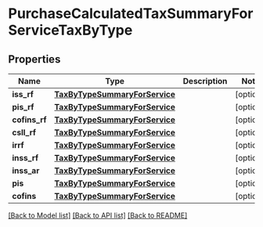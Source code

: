 # PurchaseCalculatedTaxSummaryForServiceTaxByType

## Properties
Name | Type | Description | Notes
------------ | ------------- | ------------- | -------------
**iss_rf** | [**TaxByTypeSummaryForService**](TaxByTypeSummaryForService.md) |  | [optional] 
**pis_rf** | [**TaxByTypeSummaryForService**](TaxByTypeSummaryForService.md) |  | [optional] 
**cofins_rf** | [**TaxByTypeSummaryForService**](TaxByTypeSummaryForService.md) |  | [optional] 
**csll_rf** | [**TaxByTypeSummaryForService**](TaxByTypeSummaryForService.md) |  | [optional] 
**irrf** | [**TaxByTypeSummaryForService**](TaxByTypeSummaryForService.md) |  | [optional] 
**inss_rf** | [**TaxByTypeSummaryForService**](TaxByTypeSummaryForService.md) |  | [optional] 
**inss_ar** | [**TaxByTypeSummaryForService**](TaxByTypeSummaryForService.md) |  | [optional] 
**pis** | [**TaxByTypeSummaryForService**](TaxByTypeSummaryForService.md) |  | [optional] 
**cofins** | [**TaxByTypeSummaryForService**](TaxByTypeSummaryForService.md) |  | [optional] 

[[Back to Model list]](../README.md#documentation-for-models) [[Back to API list]](../README.md#documentation-for-api-endpoints) [[Back to README]](../README.md)


